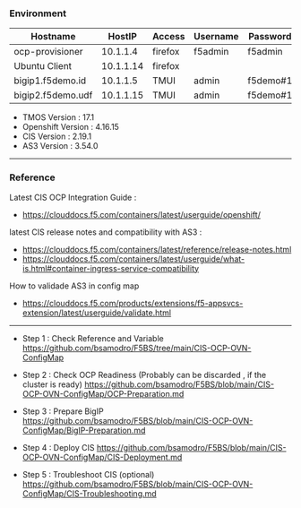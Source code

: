 ### Environment

| Hostname           | HostIP     | Access  | Username | Password     |
|--------------------|------------|---------|----------|--------------|
| ocp-provisioner    | 10.1.1.4   | firefox | f5admin  | f5admin      |
| Ubuntu Client      | 10.1.1.14  | firefox | <No Password> | <No Password> |
| bigip1.f5demo.id   | 10.1.1.5   | TMUI    | admin    | f5demo#1     |
| bigip2.f5demo.udf  | 10.1.1.15  | TMUI    | admin    | f5demo#1     |


- TMOS Version : 17.1
- Openshift Version : 4.16.15
- CIS Version : 2.19.1
- AS3 Version : 3.54.0

---

### Reference

Latest CIS OCP Integration Guide :
- https://clouddocs.f5.com/containers/latest/userguide/openshift/

latest CIS release notes and compatibility with AS3 : 
- https://clouddocs.f5.com/containers/latest/reference/release-notes.html
- https://clouddocs.f5.com/containers/latest/userguide/what-is.html#container-ingress-service-compatibility

How to validade AS3 in config map
- https://clouddocs.f5.com/products/extensions/f5-appsvcs-extension/latest/userguide/validate.html
---

- Step 1 : Check Reference and Variable
https://github.com/bsamodro/F5BS/tree/main/CIS-OCP-OVN-ConfigMap

- Step 2 : Check OCP Readiness (Probably can be discarded , if the cluster is ready)
https://github.com/bsamodro/F5BS/blob/main/CIS-OCP-OVN-ConfigMap/OCP-Preparation.md

- Step 3 : Prepare BigIP
https://github.com/bsamodro/F5BS/blob/main/CIS-OCP-OVN-ConfigMap/BigIP-Preparation.md

- Step 4 : Deploy CIS
https://github.com/bsamodro/F5BS/blob/main/CIS-OCP-OVN-ConfigMap/CIS-Deployment.md

- Step 5 : Troubleshoot CIS (optional)
https://github.com/bsamodro/F5BS/blob/main/CIS-OCP-OVN-ConfigMap/CIS-Troubleshooting.md
